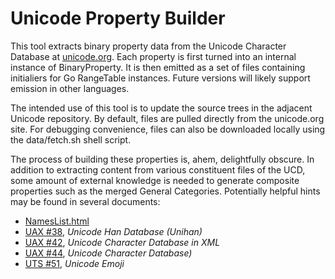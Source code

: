 # Unicode Property Builder

This tool extracts binary property data from the Unicode Character Database at
[unicode.org](http://unicode.org). Each property is first turned into an
internal instance of BinaryProperty. It is then emitted as a set of files
containing initialiers for Go RangeTable instances. Future versions will likely
support emission in other languages.

The intended use of this tool is to update the source trees in the adjacent
Unicode repository. By default, files are pulled directly from the unicode.org
site. For debugging convenience, files can also be downloaded locally using the
data/fetch.sh shell script.

The process of building these properties is, ahem, delightfully obscure. In
addition to extracting content from various constituent files of the UCD, some
amount of external knowledge is needed to generate composite properties such as
the merged General Categories. Potentially helpful hints may be found in several documents:

- [NamesList.html](https://www.unicode.org/Public/UCD/latest/ucd/NamesList.html)
- [UAX #38](https://www.unicode.org/reports/tr38/tr38-33.html), _Unicode Han
  Database (Unihan)_
- [UAX #42](https://www.unicode.org/reports/tr42/tr42-32.html), _Unicode
  Character Database in XML_
- [UAX #44](https://www.unicode.org/reports/tr44/tr44-30.html), _Unicode
  Character Database)_
- [UTS #51](https://unicode.org/reports/tr51/), _Unicode Emoji_
